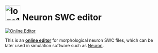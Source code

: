 # <img src="https://github.com/user-attachments/assets/02590b93-04b6-4685-8db7-34be9a607554" alt="logo192" width="50" /> Neuron SWC editor
[![Online Editor](https://github.com/deangeckt/swc_editor/actions/workflows/pages/pages-build-deployment/badge.svg)](https://deangeckt.github.io/swc_editor/)

This is an [**online editor**](https://deangeckt.github.io/swc_editor/) for morphological neuron SWC files, which can be later used in simulation software such as [Neuron](https://www.neuron.yale.edu/neuron/).
